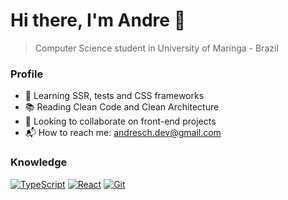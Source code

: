 # Hi there, I'm Andre 👋

> Computer Science student in University of Maringa - Brazil

### Profile

- 🌱 Learning SSR, tests and CSS frameworks
- 📚 Reading Clean Code and Clean Architecture
- 🤝 Looking to collaborate on front-end projects
- 📬 How to reach me: <andresch.dev@gmail.com>

### Knowledge

[![TypeScript](https://img.shields.io/badge/typescript-1F1F1F?style=for-the-badge&logo=typescript&logoColor=3178C6)](https://www.typescriptlang.org/)
[![React](https://img.shields.io/badge/react-1F1F1F?style=for-the-badge&logo=react&logoColor=61DAFB)](https://react.dev/)
[![Git](https://img.shields.io/badge/Git-1F1F1F?style=for-the-badge&logo=git&logoColor=F05032)](https://git-scm.com/book/en/v2)
